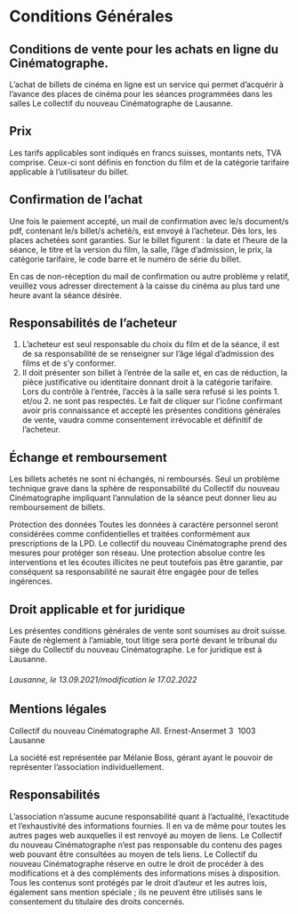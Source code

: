 # Conditions Générales

## Conditions de vente pour les achats en ligne du Cinématographe.
L’achat de billets de cinéma en ligne est un service qui permet d’acquérir à l’avance des
places de cinéma pour les séances programmées dans les salles Le collectif du nouveau Cinématographe de
Lausanne.

## Prix
Les tarifs applicables sont indiqués en francs suisses, montants nets, TVA comprise.
Ceux-ci sont définis en fonction du film et de la catégorie tarifaire applicable à l’utilisateur
du billet.

## Confirmation de l’achat

Une fois le paiement accepté, un mail de confirmation avec le/s document/s pdf, contenant
le/s billet/s acheté/s, est envoyé à l’acheteur. Dès lors, les places achetées sont garanties.
Sur le billet figurent : la date et l’heure de la séance, le titre et la version du film, la salle,
l’âge d’admission, le prix, la catégorie tarifaire, le code barre et le numéro de série du
billet.

En cas de non-réception du mail de confirmation ou autre problème y relatif, veuillez vous
adresser directement à la caisse du cinéma au plus tard une heure avant la séance
désirée.


## Responsabilités de l’acheteur
1. L’acheteur est seul responsable du choix du film et de la séance, il est de sa
   responsabilité de se renseigner sur l’âge légal d’admission des films et de s’y conformer.
2. Il doit présenter son billet à l’entrée de la salle et, en cas de réduction, la pièce
   justificative ou identitaire donnant droit à la catégorie tarifaire.
   Lors du contrôle à l’entrée, l’accès à la salle sera refusé si les points 1. et/ou 2. ne sont
   pas respectés.
   Le fait de cliquer sur l’icône confirmant avoir pris connaissance et accepté les présentes
   conditions générales de vente, vaudra comme consentement irrévocable et définitif de
   l’acheteur.


## Échange et remboursement
Les billets achetés ne sont ni échangés, ni remboursés. Seul un problème technique grave
dans la sphère de responsabilité du Collectif du nouveau Cinématographe impliquant l’annulation
de la séance peut donner lieu au remboursement de billets.

Protection des données
Toutes les données à caractère personnel seront considérées comme confidentielles et
traitées conformément aux prescriptions de la LPD. Le collectif du nouveau Cinématographe prend des mesures pour
protéger son réseau. Une protection absolue contre les interventions et les écoutes illicites
ne peut toutefois pas être garantie, par conséquent sa responsabilité ne saurait être
engagée pour de telles ingérences.


## Droit applicable et for juridique
Les présentes conditions générales de vente sont soumises au droit suisse. Faute de
règlement à l’amiable, tout litige sera porté devant le tribunal du siège du Collectif 
du nouveau Cinématographe. 
Le for juridique est à Lausanne.

###### Lausanne, le 13.09.2021/modification le 17.02.2022


## Mentions légales
Collectif du nouveau Cinématographe 
All. Ernest-Ansermet 3 
1003 Lausanne

La société est représentée par Mélanie Boss, 
gérant ayant le pouvoir de représenter l’association individuellement.



## Responsabilités
L’association n’assume aucune responsabilité quant à l’actualité, l’exactitude et l’exhaustivité 
des informations fournies. Il en va de même pour toutes les autres pages web auxquelles 
il est renvoyé au moyen de liens. Le Collectif du nouveau Cinématographe n’est pas responsable 
du contenu des pages web pouvant être consultées au moyen de tels liens. 
Le Collectif du nouveau Cinématographe réserve en outre le droit de procéder à des modifications 
et à des compléments des informations mises à disposition. Tous les contenus sont protégés par 
le droit d’auteur et les autres lois, également sans mention spéciale ; ils ne peuvent être 
utilisés sans le consentement du titulaire des droits concernés.

